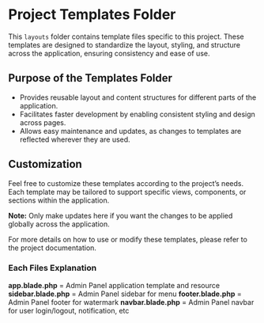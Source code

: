 # Project Templates Folder

This `layouts` folder contains template files specific to this project. These templates are designed to standardize the layout, styling, and structure across the application, ensuring consistency and ease of use.

## Purpose of the Templates Folder

- Provides reusable layout and content structures for different parts of the application.
- Facilitates faster development by enabling consistent styling and design across pages.
- Allows easy maintenance and updates, as changes to templates are reflected wherever they are used.

## Customization

Feel free to customize these templates according to the project’s needs. Each template may be tailored to support specific views, components, or sections within the application.

**Note:** Only make updates here if you want the changes to be applied globally across the application.

For more details on how to use or modify these templates, please refer to the project documentation.

### Each Files Explanation

**app.blade.php** = Admin Panel application template and resource
**sidebar.blade.php** = Admin Panel sidebar for menu
**footer.blade.php** = Admin Panel footer for watermark
**navbar.blade.php** = Admin Panel navbar for user login/logout, notification, etc
